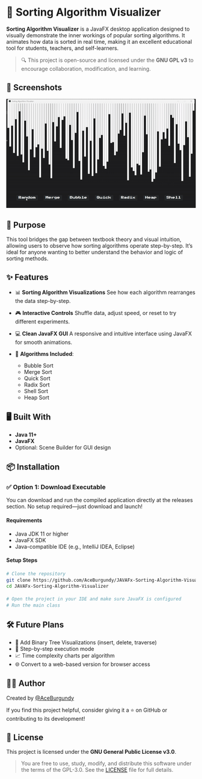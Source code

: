 # 🌳 Sorting Algorithm Visualizer

**Sorting Algorithm Visualizer** is a JavaFX desktop application designed to visually demonstrate the inner workings of popular sorting algorithms. It animates how data is sorted in real time, making it an excellent educational tool for students, teachers, and self-learners.

> 🔍 This project is open-source and licensed under the **GNU GPL v3** to encourage collaboration, modification, and learning.

## 📸 Screenshots

![UI](sorting-algorithm-visualizer.gif)

## 🎯 Purpose

This tool bridges the gap between textbook theory and visual intuition, allowing users to observe how sorting algorithms operate step-by-step. It’s ideal for anyone wanting to better understand the behavior and logic of sorting methods.

## ✨ Features

* 📊 **Sorting Algorithm Visualizations**
  See how each algorithm rearranges the data step-by-step.

* 🎮 **Interactive Controls**
  Shuffle data, adjust speed, or reset to try different experiments.

* 💻 **Clean JavaFX GUI**
  A responsive and intuitive interface using JavaFX for smooth animations.

* 🧪 **Algorithms Included**:

  * Bubble Sort
  * Merge Sort
  * Quick Sort
  * Radix Sort
  * Shell Sort
  * Heap Sort

## 🖥️ Built With

* **Java 11+**
* **JavaFX**
* Optional: Scene Builder for GUI design

## 📦 Installation

### ✅ Option 1: Download Executable

You can download and run the compiled application directly at the releases section.
No setup required—just download and launch!

#### Requirements

* Java JDK 11 or higher
* JavaFX SDK
* Java-compatible IDE (e.g., IntelliJ IDEA, Eclipse)

#### Setup Steps

```bash
# Clone the repository
git clone https://github.com/AceBurgundy/JAVAFx-Sorting-Algorithm-Visualizer.git
cd JAVAFx-Sorting-Algorithm-Visualizer

# Open the project in your IDE and make sure JavaFX is configured
# Run the main class
```

## 🛠️ Future Plans

* 🔢 Add Binary Tree Visualizations (insert, delete, traverse)
* 👣 Step-by-step execution mode
* 📈 Time complexity charts per algorithm
* 🌐 Convert to a web-based version for browser access

## 👨‍💻 Author

Created by [@AceBurgundy](https://github.com/AceBurgundy)

If you find this project helpful, consider giving it a ⭐ on GitHub or contributing to its development!

## 📄 License

This project is licensed under the **GNU General Public License v3.0**.

> You are free to use, study, modify, and distribute this software under the terms of the GPL-3.0.
> See the [LICENSE](https://github.com/AceBurgundy/JAVAFx-Sorting-Algorithm-Visualizer/blob/main/LICENSE) file for full details.

